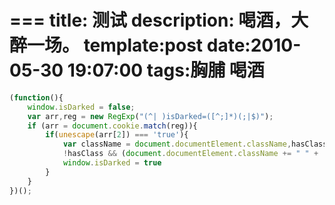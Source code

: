 ===
title: 测试
description: 喝酒，大醉一场。
template:post
date:2010-05-30 19:07:00
tags:胸脯 喝酒
===

``` javascript
(function(){
	window.isDarked = false;
	var arr,reg = new RegExp("(^| )isDarked=([^;]*)(;|$)");
	if (arr = document.cookie.match(reg)){
		if(unescape(arr[2]) === 'true'){
			var className = document.documentElement.className,hasClass = new RegExp("(\\s|^)color-dark(\\s|$)").test(className);
			!hasClass && (document.documentElement.className += " " + 'color-dark');
			window.isDarked = true
		}
	}
})();
```


